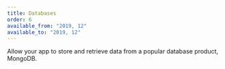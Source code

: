 ```yaml
---
title: Databases
order: 6
available_from: "2019, 12"
available_to: "2019, 12"
---
```


Allow your app to store and retrieve data from a popular database product, MongoDB.
